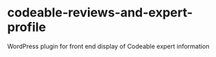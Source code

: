 # codeable-reviews-and-expert-profile
WordPress plugin for front end display of Codeable expert information

